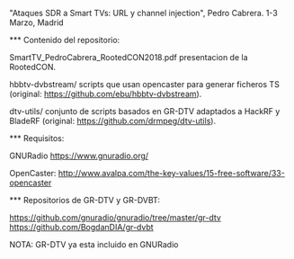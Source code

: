 
"Ataques SDR a Smart TVs: URL y channel injection", Pedro Cabrera. 1-3 Marzo, Madrid

*** Contenido del repositorio:

SmartTV_PedroCabrera_RootedCON2018.pdf    presentacion de la RootedCON.

hbbtv-dvbstream/	                        scripts que usan opencaster para generar ficheros TS (original: https://github.com/ebu/hbbtv-dvbstream).

dtv-utils/		                            conjunto de scripts basados en GR-DTV adaptados a HackRF y BladeRF (original: https://github.com/drmpeg/dtv-utils).

***	Requisitos:

GNURadio	https://www.gnuradio.org/

OpenCaster:	http://www.avalpa.com/the-key-values/15-free-software/33-opencaster


*** Repositorios de GR-DTV y GR-DVBT:

https://github.com/gnuradio/gnuradio/tree/master/gr-dtv
https://github.com/BogdanDIA/gr-dvbt

NOTA: GR-DTV ya esta incluido en GNURadio
